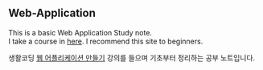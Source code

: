 ## Web-Application
This is a basic Web Application Study note.  
I take a course in [here](https://opentutorials.org/course/1688). I recommend this site to beginners.  

생활코딩 [웹 어플리케이션 만들기](https://opentutorials.org/course/1688) 강의를 들으며 기초부터 정리하는 공부 노트입니다.  
